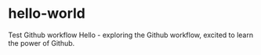 # hello-world
Test Github workflow
Hello - exploring the Github workflow, excited to learn the power of Github.
